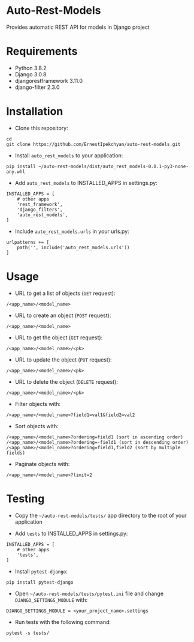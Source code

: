 # Auto-Rest-Models
Provides automatic REST API for models in Django project

# Requirements
- Python 3.8.2
- Django 3.0.8
- djangorestframework 3.11.0
- django-filter 2.3.0

# Installation
- Clone this repository:

```
cd
git clone https://github.com/ErnestIpekchyan/auto-rest-models.git
```

- Install `auto_rest_models` to your application:

```
pip install ~/auto-rest-models/dist/auto_rest_models-0.0.1-py3-none-any.whl
```

- Add `auto_rest_models` to INSTALLED_APPS in settings.py:

```
INSTALLED_APPS = [
    # other apps
    'rest_framework',
    'django_filters',
    'auto_rest_models',
]
```

- Include `auto_rest_models.urls` in your urls.py:

```
urlpatterns += [
    path('', include('auto_rest_models.urls'))
]
```

# Usage

- URL to get a list of objects (`GET` request):

```
/<app_name>/<model_name>
```

- URL to create an object (`POST` request):

```
/<app_name>/<model_name>
```

- URL to get the object (`GET` request):

```
/<app_name>/<model_name>/<pk>
```

- URL to update the object (`PUT` request):

```
/<app_name>/<model_name>/<pk>
```

- URL to delete the object (`DELETE` request):

```
/<app_name>/<model_name>/<pk>
```

- Filter objects with:

```
/<app_name>/<model_name>?field1=val1&field2=val2
```

- Sort objects with:

```
/<app_name>/<model_name>?ordering=field1 (sort in ascending order)
/<app_name>/<model_name>?ordering=-field1 (sort in descending order)
/<app_name>/<model_name>?ordering=field1,field2 (sort by multiple fields)
```

- Paginate objects with:

```
/<app_name>/<model_name>?limit=2
```

# Testing

- Copy the `~/auto-rest-models/tests/` app directory to the root of your application

- Add `tests` to INSTALLED_APPS in settings.py:

```
INSTALLED_APPS = [
    # other apps
    'tests',
]
```

- Install `pytest-django`:

```
pip install pytest-django
```

- Open `~/auto-rest-models/tests/pytest.ini` file and change `DJANGO_SETTINGS_MODULE` with:

```
DJANGO_SETTINGS_MODULE = <your_project_name>.settings
```

- Run tests with the following command:

```
pytest -s tests/
```
